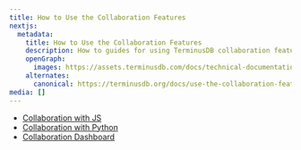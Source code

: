 ```yaml
---
title: How to Use the Collaboration Features
nextjs:
  metadata:
    title: How to Use the Collaboration Features
    description: How to guides for using TerminusDB collaboration features using the clients and dashboard.
    openGraph:
      images: https://assets.terminusdb.com/docs/technical-documentation-terminuscms-og.png
    alternates:
      canonical: https://terminusdb.org/docs/use-the-collaboration-features/
media: []
---
```


* [Collaboration with JS](/docs/collaboration-with-javascript-client/)
* [Collaboration with Python](/docs/collaboration-with-python-client/)
* [Collaboration Dashboard](/docs/collaboration-with-terminuscms-dashboard/)